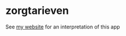 # zorgtarieven

See [my website](http://gerinberg.com/2016/08/24/transparent-healthcare/) for an interpretation of this app